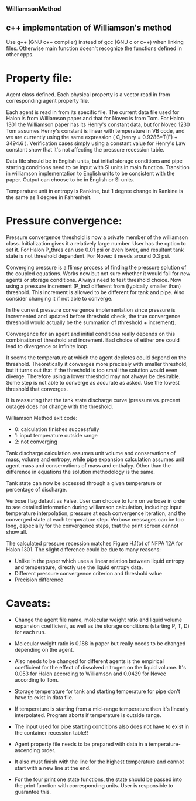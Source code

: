 ### WilliamsonMethod
## c++ implementation of Williamson's method


Use g++ (GNU c++ compiler) instead of gcc (GNU c or c++) when linking files. Otherwise main function doesn't recognize the functions defined in other cpps.



# Property file:

Agent class defined. Each physical property is a vector read in from corresponding agent property file.

Each agent is read in from its specific file.
The current data file used for Halon is from Williamson paper and that for Novec is from Tom.
For Halon 1301 the Williamson paper has its Henry's constant data, but for Novec 1230 Tom assumes Henry's constant is linear with temperature in VB code, and we are currently using the same expression ( C_henry = 0.9286*T(F) + 3494.6 ).
Verification cases simply using a constant value for Henry's Law constant show that it's not affecting the pressure recession table.

Data file should be in English units, but initial storage conditions and pipe starting conditions need to be input with SI units in main function. Transition in williamson implementation to English units to be consistent with the paper.
Output can choose to be in English or SI units.


Temperature unit in entropy is Rankine, but 1 degree change in Rankine is the same as 1 degree in Fahrenheit.





# Pressure convergence:

Pressure convergence threshold is now a private member of the williamson class.
Initialization gives it a relatively large number. User has the option to set it.
For Halon P_thres can use 0.01 psi or even lower, and resultant tank state is not threshold dependent. For Novec it needs around 0.3 psi.

Converging pressure is a flimsy process of finding the pressure solution of the coupled equations. Works now but not sure whether it would fail for new agents or storage conditions. Always need to test threshold choice.
Now using a pressure increment (P_inc) different from (typically smaller than) threshold. This increment is allowed to be different for tank and pipe. Also consider changing it if not able to converge.

In the current pressure convergence implementation since pressure is incremented and updated before threshold check, the true convergence threshold would actually be the summation of (threshold + increment).

Convergence for an agent and initial conditions really depends on this combination of threshold and increment. Bad choice of either one could lead to divergence or infinite loop.

It seems the temperature at which the agent depletes could depend on the threshold. Theoretically it converges more precisely with smaller threshold, but it turns out that if the threshold is too small the solution would even diverge.
Therefore using a lower threshold may not always be desirable. Some step is not able to converge as accurate as asked.
Use the lowest threshold that converges.

It is reassuring that the tank state discharge curve (pressure vs. precent outage) does not change with the threshold.



Williamson Method exit code:
* 0: calculation finishes successfully
* 1: input temperature outside range
* 2: not converging





Tank discharge calculation assumes unit volume and conservations of mass, volume and entropy, while pipe expansion calculation assumes unit agent mass and conservations of mass and enthalpy.
Other than the difference in equations the solution methodology is the same.





Tank state can now be accessed through a given temperature or percentage of discharge.





Verbose flag default as False.
User can choose to turn on verbose in order to see detailed information during williamson calculation, including: input temperature interpolation, pressure at each convergence iteration, and the converged state at each temperature step.
Verbose messages can be too long, especially for the convergence steps, that the print screen cannot show all.





The calculated pressure recession matches Figure H.1(b) of NFPA 12A for Halon 1301.
The slight difference could be due to many reasons:
* Unlike in the paper which uses a linear relation between liquid entropy and temperature, directly use the liquid entropy data.
* Different pressure convergence criterion and threshold value
* Precision difference








# Caveats:

* Change the agent file name, molecular weight ratio and liquid volume expansion coefficient, as well as the storage conditions (starting P, T, D) for each run.

* Molecular weight ratio is 0.188 in paper but really needs to be changed depending on the agent.
* Also needs to be changed for different agents is the empirical coefficient for the effect of dissolved nitrogen on the liquid volume. It's 0.053 for Halon according to Williamson and 0.0429 for Novec according to Tom.


* Storage temperature for tank and starting temperature for pipe don't have to exist in data file.
* If temperature is starting from a mid-range temperature then it's linearly interpolated. Program aborts if temperature is outside range.

* The input used for pipe starting conditions also does not have to exist in the container recession table!!

* Agent property file needs to be prepared with data in a temperature-ascending order.
* It also must finish with the line for the highest temperature and cannot start with a new line at the end.

* For the four print one state functions, the state should be passed into the print function with corresponding units. User is responsible to guarantee this.

